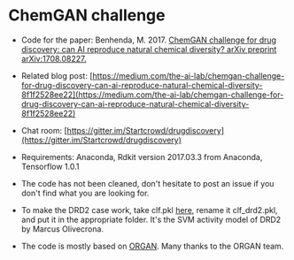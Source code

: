 # ChemGAN challenge

* Code for the paper: Benhenda, M. 2017. [ChemGAN challenge for drug discovery: can AI reproduce natural chemical diversity? arXiv preprint arXiv:1708.08227.](https://arxiv.org/abs/1708.08227)

* Related blog post: [https://medium.com/the-ai-lab/chemgan-challenge-for-drug-discovery-can-ai-reproduce-natural-chemical-diversity-8f1f2528ee22](https://medium.com/the-ai-lab/chemgan-challenge-for-drug-discovery-can-ai-reproduce-natural-chemical-diversity-8f1f2528ee22)

* Chat room: [https://gitter.im/Startcrowd/drugdiscovery](https://gitter.im/Startcrowd/drugdiscovery) 

* Requirements: Anaconda, Rdkit version 2017.03.3 from Anaconda, Tensorflow 1.0.1

* The code has not been cleaned, don't hesitate to post an issue if you don't find what you are looking for.

* To make the DRD2 case work, take clf.pkl [here](  https://github.com/MarcusOlivecrona/REINVENT/releases), rename it clf_drd2.pkl, and put it in the appropriate folder. It's the SVM activity model of DRD2 by Marcus Olivecrona.

* The code is mostly based on [ORGAN](https://github.com/gablg1/ORGAN). Many thanks to the ORGAN team.
